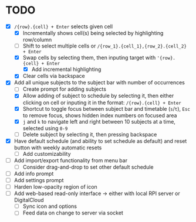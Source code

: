 # TODO
- [x] `/{row}.{cell} + Enter` selects given cell
    - [x] Incrementally shows cell(s) being selected by highlighting row/column
    - [ ] Shift to select multiple cells or `/{row_1}.{cell_1},{row_2}.{cell_2} + Enter`
    - [x] Swap cells by selecting them, then inputing target with `'{row}.{cell} + Enter`
        - [x] Add incremental highlighting
    - [x] Clear cells via backspace
- [x] Add all unique subjects to the subject bar with number of occurrences
    - [ ] Create prompt for adding subjects
    - [x] Allow adding of subject to schedule by selecting it, then either clicking on cell or inputing it in the format: `/{row}.{cell} + Enter`
    - [x] Shortcut to toggle focus between subject bar and timetable (`s`/`t`), `Esc` to remove focus, shows hidden index numbers on focused area
    - [x] `j` and `k` to navigate left and right between 10 subjects at a time, selected using `0-9`
    - [ ] Delete subject by selecting it, then pressing backspace
- [x] Have default schedule (and ability to set schedule as default) and reset button with weekly automatic resets
    - [ ] Add customizability
- [ ] Add import/export functionality from menu bar
    - [ ] Consider drag-and-drop to set other default schedule
- [ ] Add info prompt
- [ ] Add settings prompt
- [ ] Harden low-opacity region of icon
- [ ] Add web-based read-only interface -> either with local RPI server or DigitalCloud
    - [ ] Sync icon and options
    - [ ] Feed data on change to server via socket